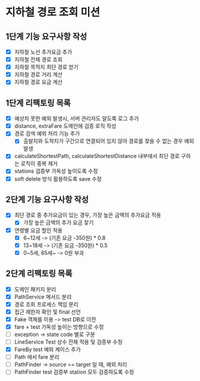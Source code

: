 # 지하철 경로 조회 미션

## 1단계 기능 요구사항 작성

- [x] 지하철 노선 추가요금 추가
- [x] 지하철 전체 경로 조회
- [x] 지하철 목적지 최단 경로 얻기
- [x] 지하철 경로 거리 계산
- [x] 지하철 경로 요금 계산

## 1단계 리팩토링 목록

- [x] 예상치 못한 예외 발생시, 서버 관리자도 알도록 로그 추가
- [x] distance, extraFare 도메인에 검증 로직 작성
- [x] 경로 검색 예외 처리 기능 추가
    - [x] 출발지와 도착지가 구간으로 연결되어 있지 않아 경로를 찾을 수 없는 경우 예외 발생
- [x] calculateShortestPath, calculateShortestDistance 내부에서 최단 경로 구하는 로직이 중복 제거
- [x] stations 검증부 가독성 높이도록 수정
- [x] soft delete 방식 활용하도록 save 수정

## 2단계 기능 요구사항 작성

- [x] 최단 경로 중 추가요금이 있는 경우, 가장 높은 금액의 추가요금 적용
    - [x] 가장 높은 금액의 추가 요금 찾기
- [x] 연령별 요금 할인 적용
    - [x] 6~12세 -> (기존 요금 -350원) * 0.8
    - [x] 13~18세 -> (기존 요금 -350원) * 0.5
    - [x] 0~5세, 65세~ -> 0원 부과

## 2단계 리팩토링 목록

- [x] 도메인 패키지 분리
- [x] PathService 메서드 분리
- [x] 경로 조회 프로세스 책임 분리
- [x] 접근 제한자 확인 및 final 선언
- [x] Fake 객체를 이용 -> test DB로 이전
- [x] fare + test 가독성 높이는 방향으로 수정
- [ ] exception -> state code 별로 구분
- [ ] LineService Test 상수 전체 적용 및 검증부 수정
- [x] FareBy test 예외 케이스 추가
- [ ] Path 에서 fare 분리
- [ ] PathFinder -> source == target 일 때, 예외 처리
- [ ] PathFinder test 검증부 station 모두 검증하도록 수정
